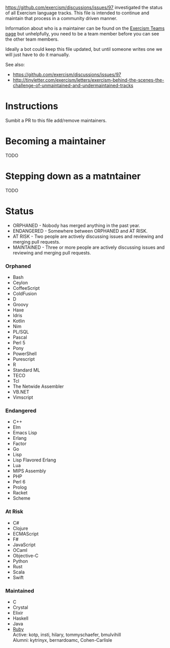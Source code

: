 https://github.com/exercism/discussions/issues/97 investigated the status of all Exercism language tracks. This file is intended to continue and maintain that process in a community driven manner.

Information about who is a maintainer can be found on the [Exercism Teams
page](https://github.com/orgs/exercism/teams) but unhelpfully, you need to be a
team member before you can see the other team members.

Ideally a bot could keep this file updated, but until someone writes one we
will just have to do it manually.


See also: 

* https://github.com/exercism/discussions/issues/97
* http://tinyletter.com/exercism/letters/exercism-behind-the-scenes-the-challenge-of-unmaintained-and-undermaintained-tracks


# Instructions

Sumbit a PR to this file add/remove maintainers.

# Becoming a maintainer

TODO

# Stepping down as a matntainer

TODO

# Status

 * ORPHANED - Nobody has merged anything in the past year.
 * ENDANGERED - Somewhere between ORPHANED and AT RISK.
 * AT RISK - Two people are actively discussing issues and reviewing and merging pull requests.
 * MAINTAINED - Three or more people are actively discussing issues and reviewing and merging pull requests.

### Orphaned

* Bash
* Ceylon
* CoffeeScript
* ColdFusion
* D
* Groovy
* Haxe
* Idris
* Kotlin
* Nim
* PL/SQL
* Pascal
* Perl 5
* Pony
* PowerShell
* Purescript
* R
* Standard ML
* TECO
* Tcl
* The Netwide Assembler
* VB.NET
* Vimscript

### Endangered

* C++
* Elm
* Emacs Lisp
* Erlang
* Factor
* Go
* Lisp
* Lisp Flavored Erlang
* Lua
* MIPS Assembly
* PHP
* Perl 6
* Prolog
* Racket
* Scheme

### At Risk

* C#
* Clojure
* ECMAScript
* F#
* JavaScript
* OCaml
* Objective-C
* Python
* Rust
* Scala
* Swift

### Maintained

* C
* Crystal
* Elixir
* Haskell
* Java
* [Ruby](https://github.com/exercism/xruby)  
   Active: kotp, insti, hilary, tommyschaefer, bmulvihill  
   Alumni: kytrinyx, bernardoamc, Cohen-Carlisle  

